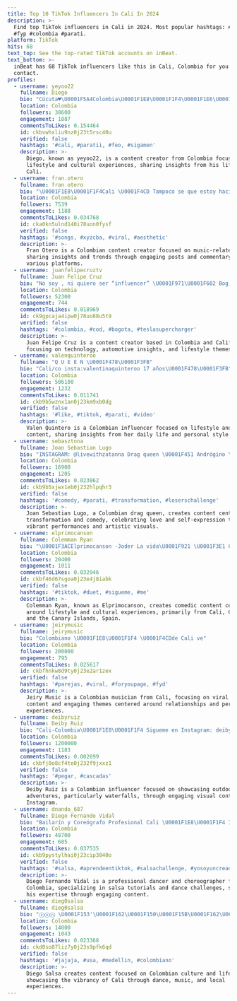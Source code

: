 ```yaml
---
title: Top 10 TikTok Influencers In Cali In 2024
description: >-
  Find top TikTok influencers in Cali in 2024. Most popular hashtags: #viral
  #fyp #colombia #parati.
platform: TikTok
hits: 68
text_top: See the top-rated TikTok accounts on inBeat.
text_bottom: >-
  inBeat has 68 TikTok influencers like this in Cali, Colombia for you to
  contact.
profiles:
  - username: yeyoo22
    fullname: Diego
    bio: "Cúcuta♥️\U0001F5A4Colombia\U0001F1E8\U0001F1F4\U0001F1E6\U0001F1F4 23 años en Cali Ve\U0001F1F3\U0001F1EC 50K?"
    location: Colombia
    followers: 38600
    engagement: 1887
    commentsToLikes: 0.154464
    id: ckbvwhxliu9nz0j23t5rsc40u
    verified: false
    hashtags: '#cali, #paratii, #feo, #sigamen'
    description: >-
      Diego, known as yeyoo22, is a content creator from Colombia focusing on
      lifestyle and cultural experiences, sharing insights from his life in
      Cali.
  - username: fran.otero
    fullname: fran otero
    bio: "\U0001F1E8\U0001F1F4Cali \U0001F4CD Tampoco se que estoy haciendo aquí"
    location: Colombia
    followers: 7539
    engagement: 1188
    commentsToLikes: 0.034768
    id: cka0kn5ulnd140i78uon0fysf
    verified: false
    hashtags: '#songs, #xyzcba, #viral, #aesthetic'
    description: >-
      Fran Otero is a Colombian content creator focused on music-related themes,
      sharing insights and trends through engaging posts and commentary on
      various platforms.
  - username: juanfelipecruztv
    fullname: Juan Felipe Cruz
    bio: "No soy , ni quiero ser “influencer” \U0001F971\U0001F602 Bog, Colombia \U0001F1E8\U0001F1F4 California \U0001F1FA\U0001F1F8 24"
    location: Colombia
    followers: 52300
    engagement: 744
    commentsToLikes: 0.018969
    id: ck9gpcaja4ipw0j78uo88u5t9
    verified: false
    hashtags: '#colombia, #cod, #bogota, #teslasupercharger'
    description: >-
      Juan Felipe Cruz is a content creator based in Colombia and California,
      focusing on technology, automotive insights, and lifestyle themes.
  - username: valenquinteroo
    fullname: "Q U E E N \U0001F478\U0001F3FB"
    bio: "Cali/co insta:valentinaquinteroo 17 años\U0001F478\U0001F3FB"
    location: Colombia
    followers: 506100
    engagement: 1232
    commentsToLikes: 0.011741
    id: ckb9b5wznx1an0j23km9xb0dg
    verified: false
    hashtags: '#like, #tiktok, #parati, #video'
    description: >-
      Valen Quintero is a Colombian influencer focused on lifestyle and fashion
      content, sharing insights from her daily life and personal style.
  - username: sebasztnna
    fullname: Joan Sebastian Lugo
    bio: "INSTAGRAM: @livewithzatanna Drag queen \U0001F451 Andrógino \U0001F970 Love wins\U0001F308 Cali/CO"
    location: Colombia
    followers: 16900
    engagement: 1205
    commentsToLikes: 0.023862
    id: ckb9b5xjwx1eb0j232hlpqhr3
    verified: false
    hashtags: '#comedy, #parati, #transformation, #loserschallenge'
    description: >-
      Joan Sebastian Lugo, a Colombian drag queen, creates content centered on
      transformation and comedy, celebrating love and self-expression through
      vibrant performances and artistic visuals.
  - username: elprimocanson
    fullname: Colemman Ryan
    bio: "\U0001F3ACElprimocanson -Joder La vida\U0001F921 \U0001F3E1 Cali-Colombia / Canarias\U0001F334 /España\U0001F3D6"
    location: Colombia
    followers: 20400
    engagement: 1011
    commentsToLikes: 0.032946
    id: ckbf46d67sgoa0j23e4j8iabk
    verified: false
    hashtags: '#tiktok, #duet, #sigueme, #me'
    description: >-
      Colemman Ryan, known as Elprimocanson, creates comedic content centered
      around lifestyle and cultural experiences, primarily from Cali, Colombia,
      and the Canary Islands, Spain.
  - username: jeirymusic
    fullname: jeirymusic
    bio: "Colombiano \U0001F1E8\U0001F1F4 \U0001F4CDde Cali ve"
    location: Colombia
    followers: 200000
    engagement: 795
    commentsToLikes: 0.025617
    id: ckbfhnkw8d9ty0j23e2ar1zex
    verified: false
    hashtags: '#parejas, #viral, #foryoupage, #fyd'
    description: >-
      Jeiry Music is a Colombian musician from Cali, focusing on viral music
      content and engaging themes centered around relationships and personal
      experiences.
  - username: deibyruiz
    fullname: Deiby Ruiz
    bio: "Cali-Colombia\U0001F1E8\U0001F1F4 Sigueme en Instagram: deibyruiz \U0001F447\U0001F3FE\U0001F447\U0001F3FE"
    location: Colombia
    followers: 1200000
    engagement: 1183
    commentsToLikes: 0.002699
    id: ckbfj0o8cf4te0j232f9jxxz1
    verified: false
    hashtags: '#pegar, #cascadas'
    description: >-
      Deiby Ruiz is a Colombian influencer focused on showcasing outdoor
      adventures, particularly waterfalls, through engaging visual content on
      Instagram.
  - username: dnando_687
    fullname: Diego Fernando Vidal
    bio: "Bailarín y Coreógrafo Profesional Cali \U0001F1E8\U0001F1F4 IG: @dnando_687 \U0001F51D ⬇️ Tutoriales ⬇️"
    location: Colombia
    followers: 48700
    engagement: 685
    commentsToLikes: 0.037535
    id: ckb9pystylhai0j23cip3840o
    verified: false
    hashtags: '#salsa, #aprendeentiktok, #salsachallenge, #yosoyuncreador'
    description: >-
      Diego Fernando Vidal is a professional dancer and choreographer from
      Colombia, specializing in salsa tutorials and dance challenges, showcasing
      his expertise through engaging content.
  - username: dieg0salsa
    fullname: dieg0salsa
    bio: "ⓒⓞⓝ \U0001F153'\U0001F162\U0001F150\U0001F15B\U0001F162\U0001F150\U0001F150 ⚡️ Cali - colombia \U0001F1E8\U0001F1F4"
    location: Colombia
    followers: 14000
    engagement: 1043
    commentsToLikes: 0.023368
    id: ckd0so87liz7y0j23s9pfk6qd
    verified: false
    hashtags: '#jajaja, #usa, #medellin, #colombiano'
    description: >-
      Diego Salsa creates content focused on Colombian culture and lifestyle,
      showcasing the vibrancy of Cali through dance, music, and local
      experiences.
---
```


